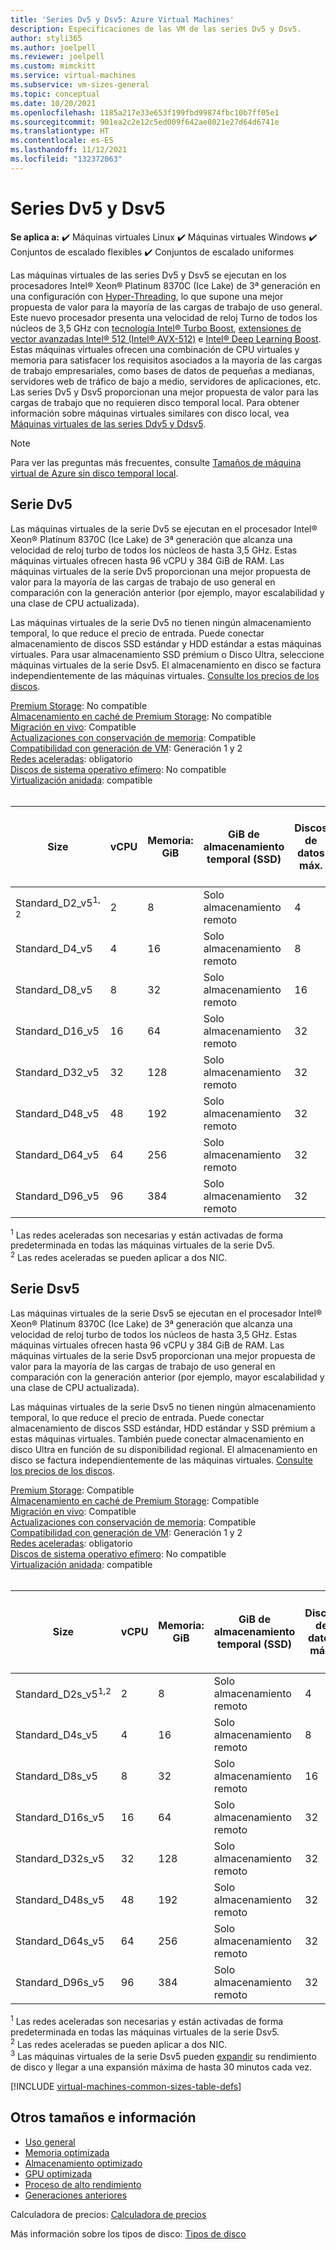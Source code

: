 ```yaml
---
title: 'Series Dv5 y Dsv5: Azure Virtual Machines'
description: Especificaciones de las VM de las series Dv5 y Dsv5.
author: styli365
ms.author: joelpell
ms.reviewer: joelpell
ms.custom: mimckitt
ms.service: virtual-machines
ms.subservice: vm-sizes-general
ms.topic: conceptual
ms.date: 10/20/2021
ms.openlocfilehash: 1185a217e33e653f199fbd99874fbc10b7ff05e1
ms.sourcegitcommit: 901ea2c2e12c5ed009f642ae8021e27d64d6741e
ms.translationtype: HT
ms.contentlocale: es-ES
ms.lasthandoff: 11/12/2021
ms.locfileid: "132372063"
---
```

# <a name="dv5-and-dsv5-series"></a>Series Dv5 y Dsv5

**Se aplica a:** :heavy_check_mark: Máquinas virtuales Linux :heavy_check_mark: Máquinas virtuales Windows :heavy_check_mark: Conjuntos de escalado flexibles :heavy_check_mark: Conjuntos de escalado uniformes

Las máquinas virtuales de las series Dv5 y Dsv5 se ejecutan en los procesadores Intel&reg; Xeon&reg; Platinum 8370C (Ice Lake) de 3ª generación en una configuración con [Hyper-Threading](https://www.intel.com/content/www/us/en/architecture-and-technology/hyper-threading/hyper-threading-technology.html), lo que supone una mejor propuesta de valor para la mayoría de las cargas de trabajo de uso general. Este nuevo procesador presenta una velocidad de reloj Turno de todos los núcleos de 3,5 GHz con [tecnología Intel&reg; Turbo Boost](https://www.intel.com/content/www/us/en/architecture-and-technology/turbo-boost/turbo-boost-technology.html), [extensiones de vector avanzadas Intel&reg; 512 (Intel&reg; AVX-512)](https://www.intel.com/content/www/us/en/architecture-and-technology/avx-512-overview.html) e [Intel&reg; Deep Learning Boost](https://software.intel.com/content/www/us/en/develop/topics/ai/deep-learning-boost.html). Estas máquinas virtuales ofrecen una combinación de CPU virtuales y memoria para satisfacer los requisitos asociados a la mayoría de las cargas de trabajo empresariales, como bases de datos de pequeñas a medianas, servidores web de tráfico de bajo a medio, servidores de aplicaciones, etc. Las series Dv5 y Dsv5 proporcionan una mejor propuesta de valor para las cargas de trabajo que no requieren disco temporal local. Para obtener información sobre máquinas virtuales similares con disco local, vea [Máquinas virtuales de las series Ddv5 y Ddsv5](ddv5-ddsv5-series.md).

> [!NOTE]
> Para ver las preguntas más frecuentes, consulte [Tamaños de máquina virtual de Azure sin disco temporal local](azure-vms-no-temp-disk.yml).

## <a name="dv5-series"></a>Serie Dv5

Las máquinas virtuales de la serie Dv5 se ejecutan en el procesador Intel® Xeon® Platinum 8370C (Ice Lake) de 3ª generación que alcanza una velocidad de reloj turbo de todos los núcleos de hasta 3,5 GHz.  Estas máquinas virtuales ofrecen hasta 96 vCPU y 384 GiB de RAM.  Las máquinas virtuales de la serie Dv5 proporcionan una mejor propuesta de valor para la mayoría de las cargas de trabajo de uso general en comparación con la generación anterior (por ejemplo, mayor escalabilidad y una clase de CPU actualizada).

Las máquinas virtuales de la serie Dv5 no tienen ningún almacenamiento temporal, lo que reduce el precio de entrada.  Puede conectar almacenamiento de discos SSD estándar y HDD estándar a estas máquinas virtuales. Para usar almacenamiento SSD prémium o Disco Ultra, seleccione máquinas virtuales de la serie Dsv5. El almacenamiento en disco se factura independientemente de las máquinas virtuales. [Consulte los precios de los discos](https://azure.microsoft.com/pricing/details/managed-disks/).

[Premium Storage](premium-storage-performance.md): No compatible<br>
[Almacenamiento en caché de Premium Storage](premium-storage-performance.md): No compatible<br>
[Migración en vivo](maintenance-and-updates.md): Compatible<br>
[Actualizaciones con conservación de memoria](maintenance-and-updates.md): Compatible<br>
[Compatibilidad con generación de VM](generation-2.md): Generación 1 y 2<br>
[Redes aceleradas](../virtual-network/create-vm-accelerated-networking-cli.md): obligatorio <br>
[Discos de sistema operativo efímero](ephemeral-os-disks.md): No compatible <br>
[Virtualización anidada](/virtualization/hyper-v-on-windows/user-guide/nested-virtualization.md): compatible <br>
<br>

| Size | vCPU | Memoria: GiB | GiB de almacenamiento temporal (SSD) | Discos de datos máx. | Nº máx. NIC|Ancho de banda de red máx. (Mbps) |
|---|---|---|---|---|---|---|
| Standard_D2_v5<sup>1, 2</sup> | 2  | 8   | Solo almacenamiento remoto | 4  | 2 | 12500 |
| Standard_D4_v5                | 4  | 16  | Solo almacenamiento remoto | 8  | 2 | 12500 |
| Standard_D8_v5                | 8  | 32  | Solo almacenamiento remoto | 16 | 4 | 12500 |
| Standard_D16_v5               | 16 | 64  | Solo almacenamiento remoto | 32 | 8 | 12500 |
| Standard_D32_v5               | 32 | 128 | Solo almacenamiento remoto | 32 | 8 | 16000 |
| Standard_D48_v5               | 48 | 192 | Solo almacenamiento remoto | 32 | 8 | 24000 |
| Standard_D64_v5               | 64 | 256 | Solo almacenamiento remoto | 32 | 8 | 30000 |
| Standard_D96_v5               | 96 | 384 | Solo almacenamiento remoto | 32 | 8 | 35000 |

<sup>1</sup> Las redes aceleradas son necesarias y están activadas de forma predeterminada en todas las máquinas virtuales de la serie Dv5.<br>
<sup>2</sup> Las redes aceleradas se pueden aplicar a dos NIC.

## <a name="dsv5-series"></a>Serie Dsv5

Las máquinas virtuales de la serie Dsv5 se ejecutan en el procesador Intel® Xeon® Platinum 8370C (Ice Lake) de 3ª generación que alcanza una velocidad de reloj turbo de todos los núcleos de hasta 3,5 GHz.  Estas máquinas virtuales ofrecen hasta 96 vCPU y 384 GiB de RAM.  Las máquinas virtuales de la serie Dsv5 proporcionan una mejor propuesta de valor para la mayoría de las cargas de trabajo de uso general en comparación con la generación anterior (por ejemplo, mayor escalabilidad y una clase de CPU actualizada).

Las máquinas virtuales de la serie Dsv5 no tienen ningún almacenamiento temporal, lo que reduce el precio de entrada.  Puede conectar almacenamiento de discos SSD estándar, HDD estándar y SSD prémium a estas máquinas virtuales. También puede conectar almacenamiento en disco Ultra en función de su disponibilidad regional. El almacenamiento en disco se factura independientemente de las máquinas virtuales. [Consulte los precios de los discos](https://azure.microsoft.com/pricing/details/managed-disks/).

[Premium Storage](premium-storage-performance.md): Compatible<br>
[Almacenamiento en caché de Premium Storage](premium-storage-performance.md): Compatible<br>
[Migración en vivo](maintenance-and-updates.md): Compatible<br>
[Actualizaciones con conservación de memoria](maintenance-and-updates.md): Compatible<br>
[Compatibilidad con generación de VM](generation-2.md): Generación 1 y 2<br>
[Redes aceleradas](../virtual-network/create-vm-accelerated-networking-cli.md): obligatorio <br>
[Discos de sistema operativo efímero](ephemeral-os-disks.md): No compatible <br>
[Virtualización anidada](/virtualization/hyper-v-on-windows/user-guide/nested-virtualization.md): compatible <br>
<br>

| Size | vCPU | Memoria: GiB | GiB de almacenamiento temporal (SSD) | Discos de datos máx. | Rendimiento máximo del disco sin almacenamiento en la caché: IOPS/Mbps | Rendimiento máx. de disco de expansión sin caché: IOPS/MBps<sup>3</sup> | Nº máx. NIC | Ancho de banda de red máx. (Mbps) |
|---|---|---|---|---|---|---|---|---|
| Standard_D2s_v5<sup>1,2</sup> | 2  | 8   | Solo almacenamiento remoto | 4  | 3750/85    | 10000/1200 | 2 | 12500 |
| Standard_D4s_v5               | 4  | 16  | Solo almacenamiento remoto | 8  | 6400/145   | 20000/1200 | 2 | 12500 |
| Standard_D8s_v5               | 8  | 32  | Solo almacenamiento remoto | 16 | 12800/290  | 20000/1200 | 4 | 12500 |
| Standard_D16s_v5              | 16 | 64  | Solo almacenamiento remoto | 32 | 25600/600  | 40000/1200 | 8 | 12500 |
| Standard_D32s_v5              | 32 | 128 | Solo almacenamiento remoto | 32 | 51200/865  | 80000/2000 | 8 | 16000 |
| Standard_D48s_v5              | 48 | 192 | Solo almacenamiento remoto | 32 | 76800/1315 | 80000/3000 | 8 | 24000 |
| Standard_D64s_v5              | 64 | 256 | Solo almacenamiento remoto | 32 | 80000/1735 | 80000/3000 | 8 | 30000 |
| Standard_D96s_v5              | 96 | 384 | Solo almacenamiento remoto | 32 | 80000/2600 | 80000/4000 | 8 | 35000 |

<sup>1</sup> Las redes aceleradas son necesarias y están activadas de forma predeterminada en todas las máquinas virtuales de la serie Dsv5.<br>
<sup>2</sup> Las redes aceleradas se pueden aplicar a dos NIC.<br>
<sup>3</sup> Las máquinas virtuales de la serie Dsv5 pueden [expandir](disk-bursting.md) su rendimiento de disco y llegar a una expansión máxima de hasta 30 minutos cada vez.

[!INCLUDE [virtual-machines-common-sizes-table-defs](../../includes/virtual-machines-common-sizes-table-defs.md)]

## <a name="other-sizes-and-information"></a>Otros tamaños e información

- [Uso general](sizes-general.md)
- [Memoria optimizada](sizes-memory.md)
- [Almacenamiento optimizado](sizes-storage.md)
- [GPU optimizada](sizes-gpu.md)
- [Proceso de alto rendimiento](sizes-hpc.md)
- [Generaciones anteriores](sizes-previous-gen.md)

Calculadora de precios: [Calculadora de precios](https://azure.microsoft.com/pricing/calculator/)

Más información sobre los tipos de disco: [Tipos de disco](./disks-types.md#ultra-disks)
